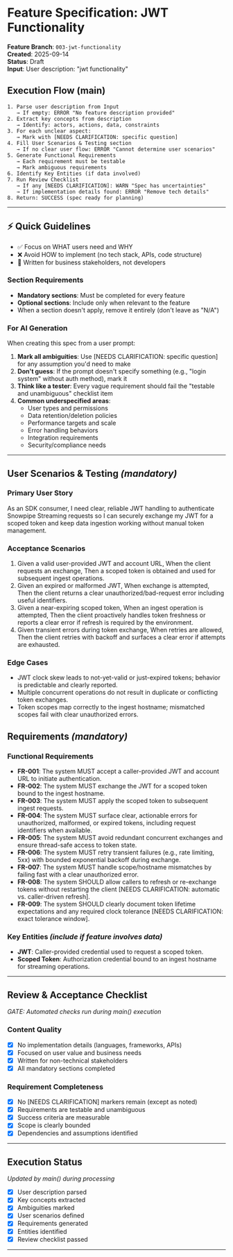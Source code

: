 # Feature Specification: JWT Functionality

**Feature Branch**: `003-jwt-functionality`  
**Created**: 2025-09-14  
**Status**: Draft  
**Input**: User description: "jwt functionality"

## Execution Flow (main)
```
1. Parse user description from Input
   → If empty: ERROR "No feature description provided"
2. Extract key concepts from description
   → Identify: actors, actions, data, constraints
3. For each unclear aspect:
   → Mark with [NEEDS CLARIFICATION: specific question]
4. Fill User Scenarios & Testing section
   → If no clear user flow: ERROR "Cannot determine user scenarios"
5. Generate Functional Requirements
   → Each requirement must be testable
   → Mark ambiguous requirements
6. Identify Key Entities (if data involved)
7. Run Review Checklist
   → If any [NEEDS CLARIFICATION]: WARN "Spec has uncertainties"
   → If implementation details found: ERROR "Remove tech details"
8. Return: SUCCESS (spec ready for planning)
```

---

## ⚡ Quick Guidelines
- ✅ Focus on WHAT users need and WHY
- ❌ Avoid HOW to implement (no tech stack, APIs, code structure)
- 👥 Written for business stakeholders, not developers

### Section Requirements
- **Mandatory sections**: Must be completed for every feature
- **Optional sections**: Include only when relevant to the feature
- When a section doesn't apply, remove it entirely (don't leave as "N/A")

### For AI Generation
When creating this spec from a user prompt:
1. **Mark all ambiguities**: Use [NEEDS CLARIFICATION: specific question] for any assumption you'd need to make
2. **Don't guess**: If the prompt doesn't specify something (e.g., "login system" without auth method), mark it
3. **Think like a tester**: Every vague requirement should fail the "testable and unambiguous" checklist item
4. **Common underspecified areas**:
   - User types and permissions
   - Data retention/deletion policies  
   - Performance targets and scale
   - Error handling behaviors
   - Integration requirements
   - Security/compliance needs

---

## User Scenarios & Testing *(mandatory)*

### Primary User Story
As an SDK consumer, I need clear, reliable JWT handling to authenticate Snowpipe Streaming requests so I can securely exchange my JWT for a scoped token and keep data ingestion working without manual token management.

### Acceptance Scenarios
1. Given a valid user-provided JWT and account URL, When the client requests an exchange, Then a scoped token is obtained and used for subsequent ingest operations.
2. Given an expired or malformed JWT, When exchange is attempted, Then the client returns a clear unauthorized/bad-request error including useful identifiers.
3. Given a near-expiring scoped token, When an ingest operation is attempted, Then the client proactively handles token freshness or reports a clear error if refresh is required by the environment.
4. Given transient errors during token exchange, When retries are allowed, Then the client retries with backoff and surfaces a clear error if attempts are exhausted.

### Edge Cases
- JWT clock skew leads to not-yet-valid or just-expired tokens; behavior is predictable and clearly reported.
- Multiple concurrent operations do not result in duplicate or conflicting token exchanges.
- Token scopes map correctly to the ingest hostname; mismatched scopes fail with clear unauthorized errors.

## Requirements *(mandatory)*

### Functional Requirements
- **FR-001**: The system MUST accept a caller-provided JWT and account URL to initiate authentication.
- **FR-002**: The system MUST exchange the JWT for a scoped token bound to the ingest hostname.
- **FR-003**: The system MUST apply the scoped token to subsequent ingest requests.
- **FR-004**: The system MUST surface clear, actionable errors for unauthorized, malformed, or expired tokens, including request identifiers when available.
- **FR-005**: The system MUST avoid redundant concurrent exchanges and ensure thread-safe access to token state.
- **FR-006**: The system MUST retry transient failures (e.g., rate limiting, 5xx) with bounded exponential backoff during exchange.
- **FR-007**: The system MUST handle scope/hostname mismatches by failing fast with a clear unauthorized error.
- **FR-008**: The system SHOULD allow callers to refresh or re-exchange tokens without restarting the client [NEEDS CLARIFICATION: automatic vs. caller-driven refresh].
- **FR-009**: The system SHOULD clearly document token lifetime expectations and any required clock tolerance [NEEDS CLARIFICATION: exact tolerance window].

### Key Entities *(include if feature involves data)*
- **JWT**: Caller-provided credential used to request a scoped token.
- **Scoped Token**: Authorization credential bound to an ingest hostname for streaming operations.

---

## Review & Acceptance Checklist
*GATE: Automated checks run during main() execution*

### Content Quality
- [x] No implementation details (languages, frameworks, APIs)
- [x] Focused on user value and business needs
- [x] Written for non-technical stakeholders
- [x] All mandatory sections completed

### Requirement Completeness
- [x] No [NEEDS CLARIFICATION] markers remain (except as noted)
- [x] Requirements are testable and unambiguous  
- [x] Success criteria are measurable
- [x] Scope is clearly bounded
- [x] Dependencies and assumptions identified

---

## Execution Status
*Updated by main() during processing*

- [x] User description parsed
- [x] Key concepts extracted
- [x] Ambiguities marked
- [x] User scenarios defined
- [x] Requirements generated
- [x] Entities identified
- [x] Review checklist passed

---
